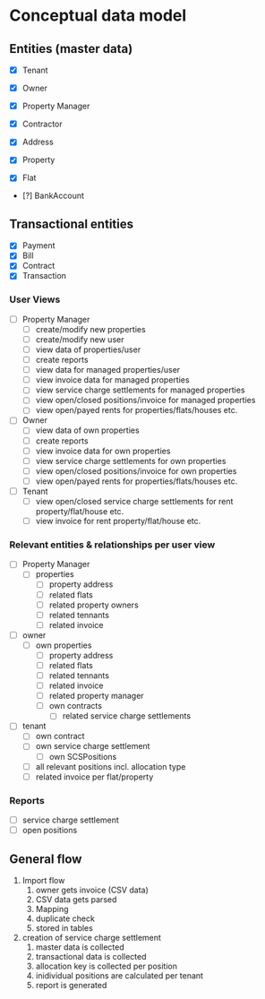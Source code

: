 # Conceptual data model

## Entities (master data)

- [x] Tenant
- [x] Owner
- [x] Property Manager
- [x] Contractor

- [x] Address
- [x] Property
- [x] Flat

- [?] BankAccount

## Transactional entities

- [x] Payment
- [x] Bill
- [x] Contract
- [x] Transaction

### User Views

- [ ] Property Manager
  - [ ] create/modify new properties
  - [ ] create/modify new user
  - [ ] view data of properties/user
  - [ ] create reports
  - [ ] view data for managed properties/user
  - [ ] view invoice data for managed properties
  - [ ] view service charge settlements for managed properties
  - [ ] view open/closed positions/invoice for managed properties
  - [ ] view open/payed rents for properties/flats/houses etc.
- [ ] Owner
  - [ ] view data of own properties
  - [ ] create reports
  - [ ] view invoice data for own properties
  - [ ] view service charge settlements for own properties
  - [ ] view open/closed positions/invoice for own properties
  - [ ] view open/payed rents for properties/flats/houses etc.
- [ ] Tenant
  - [ ] view open/closed service charge settlements for rent property/flat/house etc.
  - [ ] view invoice for rent property/flat/house etc.

### Relevant entities & relationships per user view

- [ ] Property Manager
  - [ ] properties
    - [ ] property address
    - [ ] related flats
    - [ ] related property owners
    - [ ] related tennants
    - [ ] related invoice
- [ ] owner
  - [ ] own properties
    - [ ] property address
    - [ ] related flats
    - [ ] related tennants
    - [ ] related invoice
    - [ ] related property manager
    - [ ] own contracts
      - [ ] related service charge settlements
- [ ] tenant
  - [ ] own contract
  - [ ] own service charge settlement
    - [ ] own SCSPositions
  - [ ] all relevant positions incl. allocation type
  - [ ] related invoice per flat/property

### Reports

- [ ] service charge settlement
- [ ] open positions

## General flow

1. Import flow
   1. owner gets invoice (CSV data)
   2. CSV data gets parsed
   3. Mapping
   4. duplicate check
   5. stored in tables
2. creation of service charge settlement
   1. master data is collected
   2. transactional data is collected
   3. allocation key is collected per position
   4. inidividual positions are calculated per tenant
   5. report is generated
